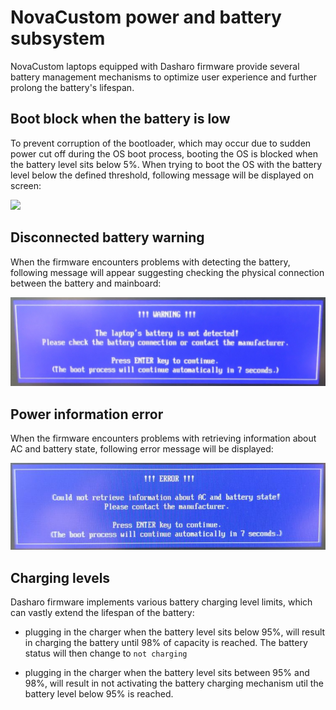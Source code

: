 # NovaCustom power and battery subsystem

NovaCustom laptops equipped with Dasharo firmware provide several battery
management mechanisms to optimize user experience and further prolong the
battery's lifespan.

## Boot  block when the battery is low

To prevent corruption of the bootloader, which may occur due to sudden power cut
off during the OS boot process, booting the OS is blocked when the battery level
sits below 5%. When trying to boot the OS with the battery level below the
defined threshold, following message will be displayed on screen:

![](images/boot_block_popup.jpg)

## Disconnected battery warning

When the firmware encounters problems with detecting the battery, following
message will appear suggesting checking the physical connection between the
battery and mainboard:

![](images/battery_connection.jpg)

## Power information error

When the firmware encounters problems with retrieving information about AC and
battery state, following error message will be displayed:

![](images/power_error.jpg)

## Charging levels

Dasharo firmware implements various battery charging level limits, which can
vastly extend the lifespan of the battery:

- plugging in the charger when the battery level sits below 95%, will result in
    charging the battery until 98% of capacity is reached. The battery status
    will then change to `not charging`

- plugging in the charger when the battery level sits between 95% and 98%, will
    result in not activating the battery charging mechanism util the battery
    level below 95% is reached.